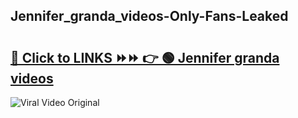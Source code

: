 
 ## Jennifer_granda_videos-Only-Fans-Leaked

# <h2><a href="https://clipsfans.com/Jennifer_granda_videos&ref=git">🔗 Click to LINKS ⏩⏩ 👉 🟢 Jennifer granda videos </a></h2>

<a href="https://clipsfans.com/Jennifer_granda_videos&ref=git" rel="nofollow" data-target="animated-image.originalLink"><img src="https://i.ibb.co.com/xMMVF88/686577567.gif" alt="Viral Video Original" style="max-width: 100%; display: inline-block;" data-target="animated-image.originalImage"></a>
